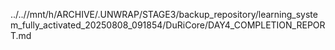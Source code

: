 ../..//mnt/h/ARCHIVE/.UNWRAP/STAGE3/backup_repository/learning_system_fully_activated_20250808_091854/DuRiCore/DAY4_COMPLETION_REPORT.md